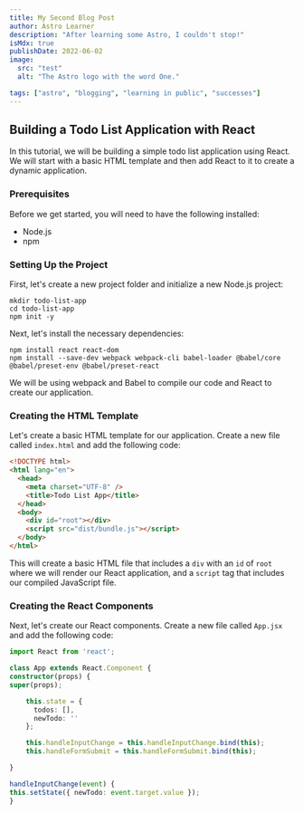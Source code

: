 ```yaml
---
title: My Second Blog Post
author: Astro Learner
description: "After learning some Astro, I couldn't stop!"
isMdx: true
publishDate: 2022-06-02
image:
  src: "test"
  alt: "The Astro logo with the word One."

tags: ["astro", "blogging", "learning in public", "successes"]
---
```


## Building a Todo List Application with React

In this tutorial, we will be building a simple todo list application using React. We will start with a basic HTML template and then add React to it to create a dynamic application.

### Prerequisites

Before we get started, you will need to have the following installed:

- Node.js
- npm

### Setting Up the Project

First, let's create a new project folder and initialize a new Node.js project:

```t
mkdir todo-list-app
cd todo-list-app
npm init -y
```

Next, let's install the necessary dependencies:

```t
npm install react react-dom
npm install --save-dev webpack webpack-cli babel-loader @babel/core @babel/preset-env @babel/preset-react
```

We will be using webpack and Babel to compile our code and React to create our application.

### Creating the HTML Template

Let's create a basic HTML template for our application. Create a new file called `index.html` and add the following code:

```html
<!DOCTYPE html>
<html lang="en">
  <head>
    <meta charset="UTF-8" />
    <title>Todo List App</title>
  </head>
  <body>
    <div id="root"></div>
    <script src="dist/bundle.js"></script>
  </body>
</html>
```

This will create a basic HTML file that includes a `div` with an `id` of `root` where we will render our React application, and a `script` tag that includes our compiled JavaScript file.

### Creating the React Components

Next, let's create our React components. Create a new file called `App.jsx` and add the following code:

```ts
import React from 'react';

class App extends React.Component {
constructor(props) {
super(props);

    this.state = {
      todos: [],
      newTodo: ''
    };

    this.handleInputChange = this.handleInputChange.bind(this);
    this.handleFormSubmit = this.handleFormSubmit.bind(this);

}

handleInputChange(event) {
this.setState({ newTodo: event.target.value });
}
```
